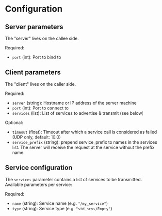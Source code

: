 
Configuration
=============

Server parameters
-----------------

The "server" lives on the callee side.

Required:
 - `port` (int): Port to bind to

Client parameters
-----------------

The "client" lives on the caller side.

Required:
 - `server` (string): Hostname or IP address of the server machine
 - `port` (int): Port to connect to
 - `services` (list): List of services to advertise & transmit (see below)

Optional:
 - `timeout` (float): Timeout after which a service call is considered as failed
   (UDP only, default: 10.0)
 - `service_prefix` (string): prepend service_prefix to names in the services
   list. The server will receive the request at the service without the prefix
   name.

Service configuration
---------------------

The `services` parameter contains a list of services to be transmitted.
Available parameters per service:

Required:
 - `name` (string): Service name (e.g. `"/my_service"`)
 - `type` (string): Service type (e.g. `"std_srvs/Empty"`)

